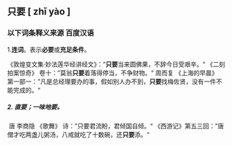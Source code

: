## 只要 			[ zhǐ yào ]

### 以下词条释义来源			百度汉语

1.**连词**。表示**必要**或**充足条件**。

​	《敦煌变文集·妙法莲华经讲经文》：”**只要**当来圆佛果，不辞今日受艰辛。“   《二刻拍案惊奇》 卷十：”莫翁**只要**着落得停当，不争财物。“   周而复 《上海的早晨》 第一部一：”凡是总经理要办的事，假如别人办不到，**只要**找梅佐贤，没有一件不能完成的。“

##### 2. 直要；一味地要。

​	唐 李商隐 《歌舞》 诗：”只要君流盼，君倾国自倾。“   《西游记》第五三回：”唐僧才吃两盏儿粥汤，八戒就吃了十数碗，还**只要**添。“